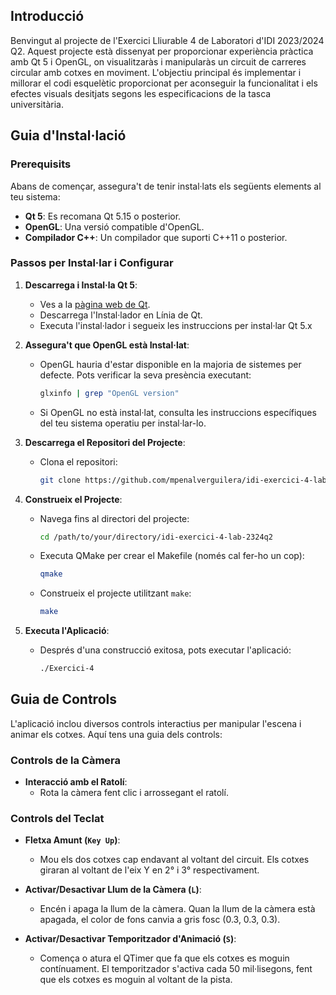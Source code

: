 ## Introducció

Benvingut al projecte de l'Exercici Lliurable 4 de Laboratori d'IDI 2023/2024 Q2. Aquest projecte està dissenyat per proporcionar experiència pràctica amb Qt 5 i OpenGL, on visualitzaràs i manipularàs un circuit de carreres circular amb cotxes en moviment. L'objectiu principal és implementar i millorar el codi esquelètic proporcionat per aconseguir la funcionalitat i els efectes visuals desitjats segons les especificacions de la tasca universitària.

## Guia d'Instal·lació

### Prerequisits

Abans de començar, assegura't de tenir instal·lats els següents elements al teu sistema:

- **Qt 5**: Es recomana Qt 5.15 o posterior.
- **OpenGL**: Una versió compatible d'OpenGL.
- **Compilador C++**: Un compilador que suporti C++11 o posterior.

### Passos per Instal·lar i Configurar

1. **Descarrega i Instal·la Qt 5**:
    - Ves a la [pàgina web de Qt](https://www.qt.io/download).
    - Descarrega l'Instal·lador en Línia de Qt.
    - Executa l'instal·lador i segueix les instruccions per instal·lar Qt 5.x

2. **Assegura't que OpenGL està Instal·lat**:
    - OpenGL hauria d'estar disponible en la majoria de sistemes per defecte. Pots verificar la seva presència executant:
      ```sh
      glxinfo | grep "OpenGL version"
      ```
    - Si OpenGL no està instal·lat, consulta les instruccions específiques del teu sistema operatiu per instal·lar-lo.

3. **Descarrega el Repositori del Projecte**:
    - Clona el repositori:
      ```sh
      git clone https://github.com/mpenalverguilera/idi-exercici-4-lab-2324q2.git
      ```

4. **Construeix el Projecte**:
    - Navega fins al directori del projecte:
      ```sh
      cd /path/to/your/directory/idi-exercici-4-lab-2324q2
      ```
    - Executa QMake per crear el Makefile (només cal fer-ho un cop):
      ```sh
      qmake
      ```
    - Construeix el projecte utilitzant `make`:
      ```sh
      make
      ```

5. **Executa l'Aplicació**:
    - Després d'una construcció exitosa, pots executar l'aplicació:
      ```sh
      ./Exercici-4
      ```

## Guia de Controls

L'aplicació inclou diversos controls interactius per manipular l'escena i animar els cotxes. Aquí tens una guia dels controls:

### Controls de la Càmera

- **Interacció amb el Ratolí**: 
  - Rota la càmera fent clic i arrossegant el ratolí.

### Controls del Teclat

- **Fletxa Amunt (`Key Up`)**:
  - Mou els dos cotxes cap endavant al voltant del circuit. Els cotxes giraran al voltant de l'eix Y en 2° i 3° respectivament.
  
- **Activar/Desactivar Llum de la Càmera (`L`)**:
  - Encén i apaga la llum de la càmera. Quan la llum de la càmera està apagada, el color de fons canvia a gris fosc (0.3, 0.3, 0.3).
  
- **Activar/Desactivar Temporitzador d'Animació (`S`)**:
  - Comença o atura el QTimer que fa que els cotxes es moguin contínuament. El temporitzador s'activa cada 50 mil·lisegons, fent que els cotxes es moguin al voltant de la pista.


